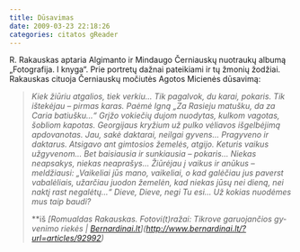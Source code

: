 ```yaml
---
title: Dūsavimas
date: 2009-03-23 22:18:26
categories: citatos gReader
---
```


R. Rakauskas aptaria Algimanto ir Mindaugo Černiauskų nuotraukų albumą „Fotografija. I knyga“. Prie portretų dažnai pateikiami ir tų žmonių žodžiai. Rakauskas cituoja Černiauskų močiutės Agotos Micienės dūsavimą:

> *Kiek žiūriu atgalios, tiek verkiu… Tik pagalvok, du karai, pokaris. Tik ištekėjau – pirmas karas. Paėmė Igną „Za Rasieju matušku, da za Caria batiušku…“ Grįžo vokiečių dujom nuodytas, kulkom vagotas, šobliom kapotas. Georgijaus kryžium už pulko vėliavos išgelbėjimą apdovanotas. Jau, sakė daktarai, neilgai gyvens… Pragyveno ir daktarus. Atsigavo ant gimtosios žemelės, atgijo. Keturis vaikus užgyvenom… Bet baisiausia ir sunkiausia – pokaris… Niekas neapsakys, niekas neaprašys… Žiūrėjau į vaikus ir anūkus – meldžiausi: „Vaikeliai jūs mano, vaikeliai, o kad galėčiau jus paverst vabalėliais, užarčiau juodon žemelėn, kad niekas jūsų nei dieną, nei naktį rast negalėtų…“ Dieve, Dieve, negi Tu esi… Už kokias nuodėmes mus taip baudi?*
>
> **iš *[Romualdas Rakauskas. Fo­to­vi(t)ra­žai: Tik­ro­ve ga­ruo­jan­čios gy­ve­ni­mo rie­kės | *[Bernardinai.lt](http://www.bernardinai.lt/?url=articles/92992)*](http://www.bernardinai.lt/?url=articles/92992)*
